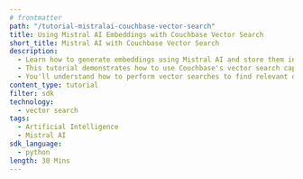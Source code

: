 ```yaml
---
# frontmatter
path: "/tutorial-mistralai-couchbase-vector-search"
title: Using Mistral AI Embeddings with Couchbase Vector Search
short_title: Mistral AI with Couchbase Vector Search
description:
  - Learn how to generate embeddings using Mistral AI and store them in Couchbase.
  - This tutorial demonstrates how to use Couchbase's vector search capabilities with Mistral AI embeddings.
  - You'll understand how to perform vector searches to find relevant documents based on similarity.
content_type: tutorial
filter: sdk
technology:
  - vector search
tags:
  - Artificial Intelligence
  - Mistral AI
sdk_language:
  - python
length: 30 Mins
---
```

